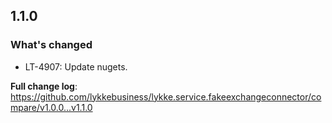 ## 1.1.0
### What's changed
* LT-4907: Update nugets.


**Full change log**: https://github.com/lykkebusiness/lykke.service.fakeexchangeconnector/compare/v1.0.0...v1.1.0
